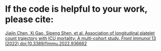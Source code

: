 # If the code is helpful to your work, please cite:

[Jiajin Chen, Xi Gao, Sipeng Shen, et al. Association of longitudinal platelet count trajectory with ICU mortality: A multi-cohort study. *Front Immunol* 13 (2022) doi:10.3389/fimmu.2022.936662](https://www.frontiersin.org/articles/10.3389/fimmu.2022.936662/full)
